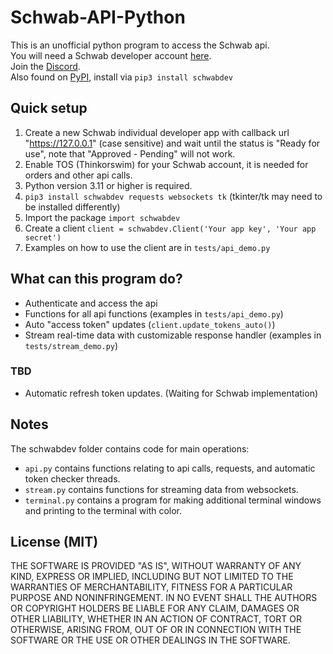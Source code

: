 # Schwab-API-Python 
This is an unofficial python program to access the Schwab api.    
You will need a Schwab developer account [here](https://beta-developer.schwab.com/).  
Join the [Discord](https://discord.gg/m7SSjr9rs9).  
Also found on [PyPI](https://pypi.org/project/schwabdev/), install via `pip3 install schwabdev` 


## Quick setup
1. Create a new Schwab individual developer app with callback url "https://127.0.0.1" (case sensitive) and wait until the status is "Ready for use", note that "Approved - Pending" will not work.
2. Enable TOS (Thinkorswim) for your Schwab account, it is needed for orders and other api calls.
3. Python version 3.11 or higher is required.     
4. `pip3 install schwabdev requests websockets tk` (tkinter/tk may need to be installed differently)
5. Import the package `import schwabdev`
6. Create a client `client = schwabdev.Client('Your app key', 'Your app secret')`
7. Examples on how to use the client are in `tests/api_demo.py`

## What can this program do?
 - Authenticate and access the api 
 - Functions for all api functions (examples in `tests/api_demo.py`)
 - Auto "access token" updates (`client.update_tokens_auto()`)
 - Stream real-time data with customizable response handler (examples in `tests/stream_demo.py`)
 ### TBD 
 - Automatic refresh token updates. (Waiting for Schwab implementation)

## Notes

The schwabdev folder contains code for main operations:     
 - `api.py` contains functions relating to api calls, requests, and automatic token checker threads.
 - `stream.py` contains functions for streaming data from websockets.
 - `terminal.py` contains a program for making additional terminal windows and printing to the terminal with color.

## License (MIT)

THE SOFTWARE IS PROVIDED "AS IS", WITHOUT WARRANTY OF ANY KIND, EXPRESS OR
IMPLIED, INCLUDING BUT NOT LIMITED TO THE WARRANTIES OF MERCHANTABILITY,
FITNESS FOR A PARTICULAR PURPOSE AND NONINFRINGEMENT. IN NO EVENT SHALL THE
AUTHORS OR COPYRIGHT HOLDERS BE LIABLE FOR ANY CLAIM, DAMAGES OR OTHER
LIABILITY, WHETHER IN AN ACTION OF CONTRACT, TORT OR OTHERWISE, ARISING FROM,
OUT OF OR IN CONNECTION WITH THE SOFTWARE OR THE USE OR OTHER DEALINGS IN THE
SOFTWARE.
